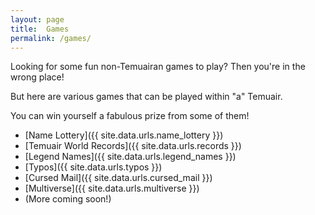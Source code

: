 ```yaml
---
layout: page
title:  Games
permalink: /games/
---
```


Looking for some fun non-Temuairan games to play? Then you're in the wrong place!

But here are various games that can be played within "a" Temuair.

You can win yourself a fabulous prize from some of them!

- [Name Lottery]({{ site.data.urls.name_lottery }})
- [Temuair World Records]({{ site.data.urls.records }})
- [Legend Names]({{ site.data.urls.legend_names }})
- [Typos]({{ site.data.urls.typos }})
- [Cursed Mail]({{ site.data.urls.cursed_mail }})
- [Multiverse]({{ site.data.urls.multiverse }})
- (More coming soon!)

